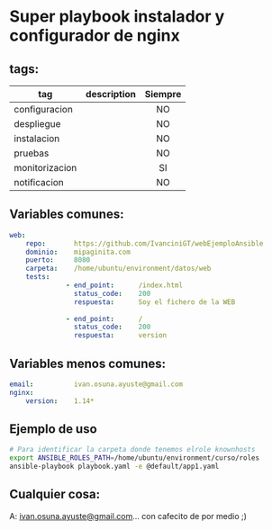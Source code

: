 # Super playbook instalador y configurador de nginx

## tags:

| tag            | description                           | Siempre | 
| -------------- | ------------------------------------- | :-----: | 
| configuracion  |                                       | NO      |
| despliegue     |                                       | NO      |
| instalacion    |                                       | NO      |
| pruebas        |                                       | NO      |
| monitorizacion |                                       | SI      |
| notificacion   |                                       | NO      |


## Variables comunes:

```yaml
web:
    repo:       https://github.com/IvanciniGT/webEjemploAnsible
    dominio:    mipaginita.com
    puerto:     8080
    carpeta:    /home/ubuntu/environment/datos/web
    tests:
              - end_point:      /index.html
                status_code:    200
                respuesta:      Soy el fichero de la WEB
                
              - end_point:      /
                status_code:    200
                respuesta:      version
```

## Variables menos comunes:

```yaml
email:          ivan.osuna.ayuste@gmail.com
nginx:
    version:    1.14*
```

## Ejemplo de uso

```sh
# Para identificar la carpeta donde tenemos elrole knownhosts
export ANSIBLE_ROLES_PATH=/home/ubuntu/environment/curso/roles
ansible-playbook playbook.yaml -e @default/app1.yaml
```

## Cualquier cosa:

A: <ivan.osuna.ayuste@gmail.com>... con cafecito de por medio ;)